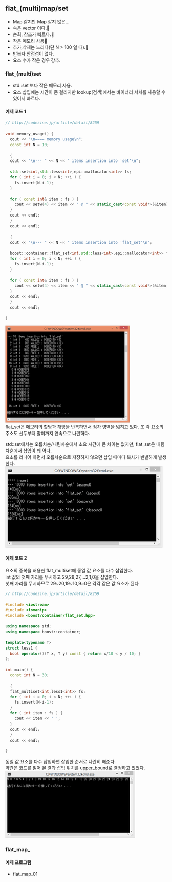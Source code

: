 ## flat_(multi)map/set
- Map 같지만 Map 같지 않은…
- 속은 vector 이다.
- 순회, 참조가 빠르다.
- 작은 메모리 사용
- 추가,삭제는 느리다(단 N > 100 일 때).
- 반복자 안정성이 없다.
- 요소 수가 작은 경우 강추.
  
 
### flat_(multi)set 
- std::set 보다 작은 메모리 사용.
- 요소 삽입에는 시간이 좀 걸리지만 lookup(검색)에서는 바이너리 서치를 사용할 수 있어서 빠르다.
  
#### 예제 코드 1
```C++
// http://codezine.jp/article/detail/8259

void memory_usage() {
  cout << "\n==== memory usage\n";
  const int N = 10;

  {
  cout << "\n--- " << N << " items insertion into 'set'\n";

  std::set<int,std::less<int>,epi::mallocator<int>> fs;
  for ( int i = 0; i < N; ++i ) {
    fs.insert(N-i-1);
  }

  for ( const int& item : fs ) {
    cout << setw(4) << item << " @ " << static_cast<const void*>(&item) << endl;
  }
  cout << endl;
  }
  cout << endl;

  {
  cout << "\n--- " << N << " items insertion into 'flat_set'\n";

  boost::container::flat_set<int,std::less<int>,epi::mallocator<int>> fs;
  for ( int i = 0; i < N; ++i ) {
    fs.insert(N-i-1);
  }

  for ( const int& item : fs ) {
    cout << setw(4) << item << " @ " << static_cast<const void*>(&item) << endl;
  }
  cout << endl;
  }
  cout << endl;

}
```
  
![Boost.Container](resource/012.PNG "Boost.Container")   
flat_set은 메모리의 할당과 해방을 반복하면서 점차 영역을 넓히고 있다. 또 각 요소의 주소도 선두부터 말미까지 연속으로 나란하다.  
  
std::set에서는 오름차순/내림차순에서 소요 시간에 큰 차이는 없지만, flat_set은 내림차순에서 삽입이 꽤 약다.  
요소를 리니어 하면서 오름차순으로 저장하지 않으면 삽입 때마다 복사가 빈발하게 발생한다.  
![Boost.Container](resource/013.PNG "Boost.Container") 
  
    
#### 예제 코드 2
요소의 중복을 허용한 flat_multiset에 동일 값 요소를 다수 삽입한다.  
int 값의 첫째 자리를 무시하고 29,28,27,...2,1,0을 삽입한다.  
첫째 자리를 무시하므로 29~20,19~10,9~0은 각각 같은 값 요소가 된다   
```C++
// http://codezine.jp/article/detail/8259

#include <iostream>
#include <iomanip>
#include <boost/container/flat_set.hpp>

using namespace std;
using namespace boost::container;

template<typename T>
struct less1 {
  bool operator()(T x, T y) const { return x/10 < y / 10; }
};

int main() {
  const int N = 30;

  {
  flat_multiset<int,less1<int>> fs;
  for ( int i = 0; i < N; ++i ) {
    fs.insert(N-i-1);
  }
  for ( int item : fs ) {
    cout << item << ' ';
  }
  cout << endl;
  }
  cout << endl;

}
```  
  
동일 값 요소를 다수 삽입하면 삽입한 순서로 나란히 해준다.   
약간은 코드를 읽어 본 결과 삽입 위치를 upper_bound로 결정하고 있었다.  
![Boost.Container](resource/014.PNG "Boost.Container")   
 
  
  
### flat_map_
  
#### 예제 프로그램
- flat_map_01  


